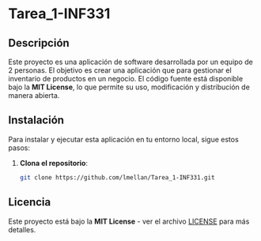 # Tarea_1-INF331


## Descripción

Este proyecto es una aplicación de software desarrollada por un equipo de 2 personas. El objetivo es crear una aplicación que para gestionar el inventario de productos en un negocio. El código fuente está disponible bajo la **MIT License**, lo que permite su uso, modificación y distribución de manera abierta.

## Instalación

Para instalar y ejecutar esta aplicación en tu entorno local, sigue estos pasos:

1. **Clona el repositorio**:

   ```bash
   git clone https://github.com/lmellan/Tarea_1-INF331.git

   
## Licencia

Este proyecto está bajo la **MIT License** - ver el archivo [LICENSE](https://github.com/lmellan/Tarea_1-INF331/blob/main/LICENSE) para más detalles.
